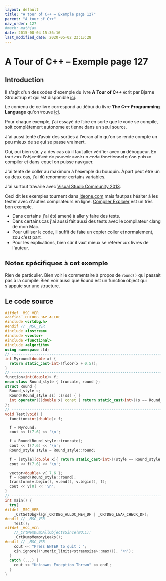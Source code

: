 ```yaml
---
layout: default
title: "A tour of C++ – Exemple page 127"
parent: "A tour of C++"
nav_order: 127
#math: mathjax
date: 2015-08-04 15:36:16
last_modified_date: 2020-05-02 23:10:28
---
```


# A Tour of C++ – Exemple page 127

## Introduction
Il s'agit d'un des codes d'exemple du livre **A Tour of C++** écrit par Bjarne Stroustrup et qui est disponible [ici](http://www.amazon.fr/Tour-C-Bjarne-Stroustrup/dp/0321958314/ref%3Dsr_1_1?ie=UTF8&qid=1416699327&sr=8-1&keywords=a+tour+of+c%2B%2B). 

Le contenu de ce livre correspond au début du livre **The C++ Programming Language** qu'on trouve [ici](http://www.amazon.fr/The-Programming-Language-Bjarne-Stroustrup/dp/0321563840/ref%3Dpd_sim_eb_3?ie=UTF8&refRID=0CR047TTJV1HA6CVA9XA).

Pour chaque exemple, j'ai essayé de faire en sorte que le code se compile, soit complètement autonome et tienne dans un seul source.

J'ai aussi tenté d'avoir des sorties à l'écran afin qu'on se rende compte un peu mieux de se qui se passe vraiment.

Oui, oui bien sûr, y a des cas où il faut aller vérifier avec un débogueur.
En tout cas l'objectif est de pouvoir avoir un code fonctionnel qu'on puisse compiler et dans lequel on puisse naviguer.

J'ai tenté de coller au maximum à l'exemple du bouquin. À part peut être un ou deux cas, j'ai dû renommer certains variables.

J'ai surtout travaillé avec [Visual Studio Community 2013](http://www.visualstudio.com/products/visual-studio-community-vs).

Ceci dit les exemples tournent dans [Ideone.com](http://ideone.com/) mais faut pas hésiter à les tester avec d'autres compilateurs en ligne. [Compiler Explorer](https://godbolt.org/) est un très bon exemple.

* Dans certains, j'ai été amené à aller y faire des tests.  
* Dans certains cas j'ai aussi fait aussi des tests avec le compilateur clang de mon Mac.  
* Pour utiliser le code, il suffit de faire un copier coller et normalement, zou c'est parti.  
* Pour les explications, bien sûr il vaut mieux se référer aux livres de l'auteur.  


## Notes spécifiques à cet exemple


Rien de particulier. Bien voir le commentaire à propos de `round()` qui passait pas à la compile. Bien voir aussi que Round est un function object qui s'appuie sur une structure.


## Le code source

```cpp
#ifdef _MSC_VER
#define _CRTDBG_MAP_ALLOC
#include <crtdbg.h>
#endif // _MSC_VER
#include <iostream>
#include <vector>
#include <functional>
#include <algorithm>
using namespace std;
// ----------------------------------------------------------------------------
int Myround(double x) {                                                         // conventional 4/5 rounding
  return static_cast<int>(floor(x + 0.5));
}
// ----------------------------------------------------------------------------
function<int(double)> f;                                                        // f can hold anything that can be called with a double and return an int
enum class Round_style { truncate, round };
struct Round {                                                                  // function object carrying a state
  Round_style s;
  Round(Round_style ss) :s(ss) { }
  int operator()(double x) const { return static_cast<int>((s == Round_style::round) ? (x + 0.5) : x); };
};
// ----------------------------------------------------------------------------
void Test(void) {
  function<int(double)> f;                                                      // f is a function object. See §5.5 p64

  f = Myround;                                                                  // Initially Myround was named round. Did not compile under MSVC. Now I use Myround
  cout << f(7.6) << '\n';                                                       // call through f to the function Myround

  f = Round(Round_style::truncate);
  cout << f(7.6) << '\n';                                                       // call the function object
  Round_style style = Round_style::round;

  f = [style](double x){ return static_cast<int>((style == Round_style::round) ? x + 0.5 : x); };
  cout << f(7.6) << '\n';                                                       // call the lambda

  vector<double> v{ 7.6 };
  f = Round(Round_style::round);
  transform(v.begin(), v.end(), v.begin(), f);                                  // pass to algorithm
  cout << v[0] << '\n';                                                         // transformed by the lambda
}
// ----------------------------------------------------------------------------
int main() {
  try{
#ifdef _MSC_VER
    _CrtSetDbgFlag(_CRTDBG_ALLOC_MEM_DF | _CRTDBG_LEAK_CHECK_DF);
#endif // _MSC_VER
    Test();
#ifdef _MSC_VER
    //_CrtMemDumpAllObjectsSince(NULL);                                         // Begins the dump since the start of program execution
    _CrtDumpMemoryLeaks();
#endif // _MSC_VER
    cout << "Press ENTER to quit : ";
    cin.ignore((numeric_limits<streamsize>::max)(), '\n');
  }
  catch (...) {
    cout << "Unknowns Exception Thrown" << endl;
  }
}
```

